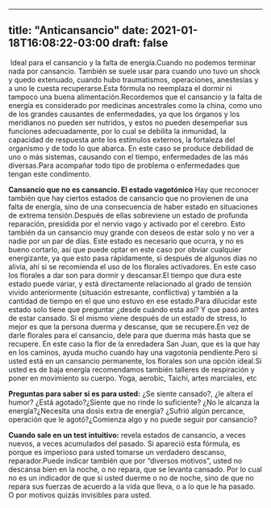 
---
title: "Anticansancio"
date: 2021-01-18T16:08:22-03:00
draft: false
--- 
        

 


  Ideal para el cansancio y la falta de energía.Cuando no podemos terminar nada por cansancio. También se suele usar para cuando uno tuvo un shock y quedo extenuado, cuando hubo traumatismos, operaciones, anestesias y a uno le cuesta recuperarse.Esta fórmula no reemplaza el dormir ni tampoco una buena alimentación.Recordemos que el cansancio y la falta de energía es considerado por medicinas ancestrales como la china, como uno de los grandes causantes de enfermedades, ya que los órganos y los meridianos no pueden ser nutridos, y estos no pueden desempeñar sus funciones adecuadamente, por lo cual se debilita la inmunidad, la capacidad de respuesta ante los estímulos externos, la fortaleza del organismo y de todo lo que abarca. En este caso se produce debilidad de uno o más sistemas, causando con el tiempo, enfermedades de las más diversas.Para acompañar todo tipo de problema o enfermedades que tengan este condimento.  

**Cansancio que no es cansancio. El estado vagotónico** Hay que reconocer también que hay ciertos estados de cansancio que no provienen de una falta de energía, sino de una consecuencia de haber estado en situaciones de extrema tensión.Después de ellas sobreviene un estado de profunda reparación, presidida por el nervio vago y activado por el cerebro. Esto también da un cansancio muy grande con deseos de estar solo y no ver a nadie por un par de días. Este estado es necesario que ocurra, y no es bueno cortarlo, así que puede optar en este caso por obviar cualquier energizante, ya que esto pasa rápidamente, si después de algunos días no alivia, ahí si se recomienda el uso de los florales activadores. En este caso los florales a dar son para dormir y descansar.El tiempo que dura este estado puede variar, y está directamente relacionado al grado de tensión vivido anteriormente (situación estresante, conflictiva) y también a la cantidad de tiempo en el que uno estuvo en ese estado.Para dilucidar este estado solo tiene que preguntar ¿desde cuándo esta así? Y que pasó antes de estar cansado. Si el mismo viene después de un estado de stress, lo mejor es que la persona duerma y descanse, que se recupere.En vez de darle florales para el cansancio, dele para que duerma más hasta que se recupere. En este caso la flor de la enredadera San Juan, que es la que hay en los caminos, ayuda mucho cuando hay una vagotonía pendiente.Pero si usted está en un cansancio permanente, los florales son una opción ideal.Si usted es de baja energía recomendamos también talleres de respiración y poner en movimiento su cuerpo. Yoga, aerobic, Taichi, artes marciales, etc

**Preguntas para saber si es para usted:** ¿Se siente cansado?, ¿le altera el humor? ¿Está agotado?¿Siente que no rinde lo suficiente? ¿No le alcanza la energía?¿Necesita una dosis extra de energía? ¿Sufrió algún percance, operación que le agotó?¿Comienza algo y no puede seguir por cansancio?

**Cuando sale en un test intuitivo:**  revela estados de cansancio, a veces nuevos, a veces acumulados del pasado. Si apareció esta fórmula, es porque es imperioso para usted tomarse un verdadero descanso, reparador.Puede indicar también que por “diversos motivos”, usted no descansa bien en la noche, o no repara, que se levanta cansado. Por lo cual no es un indicador de que si usted duerme o no de noche, sino de que no repara sus fuerzas de acuerdo a la vida que lleva, o a lo que le ha pasado. O por motivos quizás invisibles para usted.




